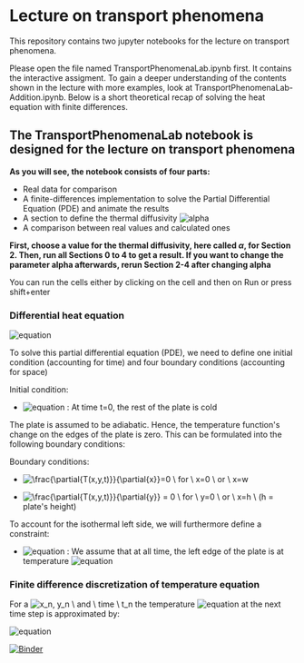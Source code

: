 # Lecture on transport phenomena

This repository contains two jupyter notebooks for the lecture on transport phenomena. 

Please open the file named TransportPhenomenaLab.ipynb first. It contains the interactive assigment. To gain a deeper understanding of the contents shown in the lecture with more examples, look at TransportPhenomenaLab-Addition.ipynb. Below is a short theoretical recap of solving the heat equation with finite differences. 

## The TransportPhenomenaLab notebook is designed for the lecture on transport phenomena 

__As you will see, the notebook consists of four parts:__
- Real data for comparison
- A finite-differences implementation to solve the Partial Differential Equation (PDE) and animate the results
- A section to define the thermal diffusivity <img src="https://latex.codecogs.com/png.latex?\inline&space;alpha" title="alpha" />
- A comparison between real values and calculated ones

__First, choose a value for the thermal diffusivity, here called $\alpha$, for Section 2. Then, run all Sections 0 to 4 to get a result. If you want to change the parameter alpha afterwards, rerun Section 2-4 after changing alpha__

You can run the cells either by clicking on the cell and then on Run or press shift+enter

### Differential heat equation 

![equation](https://latex.codecogs.com/png.latex?\Large&space;\frac{\partial{T(x,y,t)}}{\partial{t}}&space;=&space;\alpha\&space;(\frac{\partial^2{T(x,y,t)}}{\partial^2{x}}&space;&plus;&space;\frac{\partial^2{T(x,y,t)}}{\partial^2{y}}&space;)
)

To solve this partial differential equation (PDE), we need to define one initial condition (accounting for time) and four boundary conditions (accounting for space)

Initial condition:
- ![equation](https://latex.codecogs.com/png.latex?\inline&space;T(x\neq&space;0,y,t=0)&space;=&space;T_{initial}) : At time t=0, the rest of the plate is cold

The plate is assumed to be adiabatic. Hence, the temperature function's change on the edges of the plate is zero. This can be formulated into the following boundary conditions:

Boundary conditions:
- <img src="https://latex.codecogs.com/png.latex?\inline&space;\frac{\partial{T(x,y,t)}}{\partial{x}}=0&space;\&space;for&space;\&space;x=0&space;\&space;or&space;\&space;x=w" title="\frac{\partial{T(x,y,t)}}{\partial{x}}=0 \ for \ x=0 \ or \ x=w" />

- <img src="https://latex.codecogs.com/png.latex?\inline&space;\frac{\partial{T(x,y,t)}}{\partial{y}}&space;=&space;0&space;\&space;for&space;\&space;y=0&space;\&space;or&space;\&space;x=h&space;\" title="\frac{\partial{T(x,y,t)}}{\partial{y}} = 0 \ for \ y=0 \ or \ x=h \" /> (h = plate's height) 

To account for the isothermal left side, we will furthermore define a constraint:

- ![equation](https://latex.codecogs.com/png.latex?T(x=0,y,t)&space;=&space;T_{hot}) : We assume that at all time, the left edge of the plate is at temperature ![equation](https://latex.codecogs.com/png.latex?\inline&space;T_{hot})


### Finite difference discretization of temperature equation
For a <img src="https://latex.codecogs.com/png.latex?\inline&space;x_n,&space;y_n&space;\&space;and&space;\&space;time&space;\&space;t_n" title="x_n, y_n \ and \ time \ t_n" /> the temperature ![equation](https://latex.codecogs.com/png.latex?\inline&space;T_{x_n,y_n}^{n&plus;1}) at the next time step is approximated by:

![equation](https://latex.codecogs.com/png.latex?\inline&space;\Large&space;T_{x_n,y_n}^{t_{n&plus;1}}&space;=&space;T_{x_n,y_n}^{t_n}&space;&plus;&space;\alpha&space;\Delta&space;t&space;(\frac{T_{x_n,y_{n&plus;1}}^{t_n}&space;-&space;2&space;T_{x_n,y_{n}}^{t_n}&plus;&space;T_{x_n,y_{n-1}}^{t_n}}{\Delta&space;y^2}&space;&plus;&space;\frac{T_{x_{n&plus;1},y_{n}}^{t_n}&space;-&space;2&space;T_{x_n,y_{n}}^{t_n}&space;&plus;&space;T_{x_{n-1},y_{n}}^{t_n}}{\Delta&space;x^2}))

[![Binder](https://mybinder.org/badge_logo.svg)](https://mybinder.org/v2/gh/maxtheisen/lecture_hmt/main?urlpath=https%3A%2F%2Fgithub.com%2Fmaxtheisen%2Flecture_hmt%2Fblob%2Fmain%2FTransportPhenomenaLab.ipynb)
